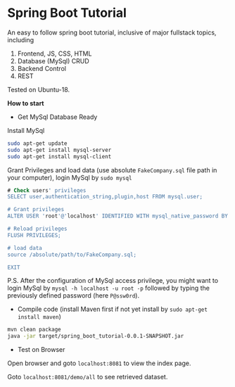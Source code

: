 # Spring Boot Tutorial

An easy to follow spring boot tutorial, inclusive of major fullstack topics, including
1. Frontend, JS, CSS, HTML
2. Database (MySql) CRUD
3. Backend Control
4. REST

Tested on Ubuntu-18.

**How to start**

* Get MySql Database Ready

Install MySql
```bash
sudo apt-get update
sudo apt-get install mysql-server
sudo apt-get install mysql-client
```

Grant Privileges and load data (use absolute `FakeCompany.sql` file path in your computer),
login MySql by `sudo mysql`

```sql
# Check users' privileges
SELECT user,authentication_string,plugin,host FROM mysql.user;

# Grant privileges
ALTER USER 'root'@'localhost' IDENTIFIED WITH mysql_native_password BY 'P@ssw0rd';

# Reload privileges 
FLUSH PRIVILEGES;

# load data
source /absolute/path/to/FakeCompany.sql;

EXIT
```
P.S. After the configuration of MySql access privilege, you might want to login
MySql by `mysql -h localhost -u root -p` followed by typing the previously 
defined password (here `P@ssw0rd`).

* Compile code (install Maven first if not yet 
install by `sudo apt-get install maven`)
```bash
mvn clean package
java -jar target/spring_boot_tutorial-0.0.1-SNAPSHOT.jar
```

* Test on Browser

Open browser and goto `localhost:8081` to view the index page.

Goto `localhost:8081/demo/all` to see retrieved dataset.